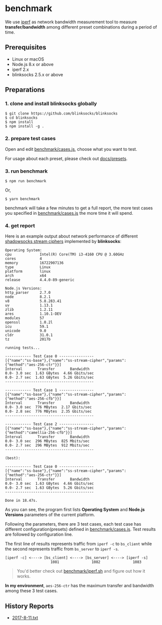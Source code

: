 # benchmark

We use [iperf](https://en.wikipedia.org/wiki/Iperf) as network bandwidth measurement tool to measure **transfer/bandwidth** among different preset combinations during a period of time.

## Prerequisites

* Linux or macOS
* Node.js 8.x or above
* iperf 2.x
* blinksocks 2.5.x or above

## Preparations

### 1. clone and install blinksocks globally

```
$ git clone https://github.com/blinksocks/blinksocks
$ cd blinksocks
$ npm install
$ npm install -g .
```

### 2. prepare test cases

Open and edit [benchmark/cases.js], choose what you want to test.

For usage about each preset, please check out [docs/presets].

### 3. run benchmark

```
$ npm run benchmark
```

Or,

```
$ yarn benchmark
```

benchmark will take a few minutes to get a full report, the more test cases you specified in [benchmark/cases.js] the more time it will spend.

### 4. get report

Here is an example output about network performance of different [shadowsocks stream ciphers] implemented by **blinksocks**:

```
Operating System:
cpu             Intel(R) Core(TM) i3-4160 CPU @ 3.60GHz
cores           4
memory          16722907136
type            Linux
platform        linux
arch            x64
release         4.4.0-89-generic

Node.js Versions:
http_parser     2.7.0
node            8.2.1
v8              5.8.283.41
uv              1.13.1
zlib            1.2.11
ares            1.10.1-DEV
modules         57
openssl         1.0.2l
icu             59.1
unicode         9.0
cldr            31.0.1
tz              2017b

running tests...

------------ Test Case 0 ----------------
[{"name":"ss-base"},{"name":"ss-stream-cipher","params":{"method":"aes-256-ctr"}}]
Interval       Transfer       Bandwidth
0.0- 3.0 sec  1.63 GBytes  4.66 Gbits/sec
0.0- 2.7 sec  1.63 GBytes  5.26 Gbits/sec
-----------------------------------------

------------ Test Case 1 ----------------
[{"name":"ss-base"},{"name":"ss-stream-cipher","params":{"method":"aes-256-cfb"}}]
Interval       Transfer       Bandwidth
0.0- 3.0 sec  776 MBytes  2.17 Gbits/sec
0.0- 2.8 sec  776 MBytes  2.35 Gbits/sec
-----------------------------------------

------------ Test Case 2 ----------------
[{"name":"ss-base"},{"name":"ss-stream-cipher","params":{"method":"camellia-256-cfb"}}]
Interval       Transfer       Bandwidth
0.0- 3.0 sec  296 MBytes  825 Mbits/sec
0.0- 2.7 sec  296 MBytes  912 Mbits/sec
-----------------------------------------

(best):

------------ Test Case 0 ----------------
[{"name":"ss-base"},{"name":"ss-stream-cipher","params":{"method":"aes-256-ctr"}}]
Interval       Transfer       Bandwidth
0.0- 3.0 sec  1.63 GBytes  4.66 Gbits/sec
0.0- 2.7 sec  1.63 GBytes  5.26 Gbits/sec
-----------------------------------------

Done in 18.47s.
```

As you can see, the program first lists **Operating System** and **Node.js Versions** parameters of the current platform.

Following the parameters, there are 3 test cases, each test case has different configuration(presets) defined in [benchmark/cases.js]. Test results are followed by configuration line.

The first line of results represents traffic from `iperf -c` to `bs_client` while the second represents traffic from `bs_server` to `iperf -s`.

```
[iperf -c] <----> [bs_client] <----> [bs_server] <----> [iperf -s]
                     1081               1082               1083
```

> You'd better check out [benchmark/iperf.sh] and figure out how it works.

**In my environment**, `aes-256-ctr` has the maximum transfer and bandwidth among these 3 test cases.

## History Reports

* [2017-8-11.txt](./reports/2017-8-11.txt)

[benchmark/cases.js]: ./cases.js
[benchmark/iperf.sh]: ./iperf.sh
[docs/presets]: ../docs/presets
[shadowsocks stream ciphers]: https://shadowsocks.org/en/spec/Stream-Ciphers.html
